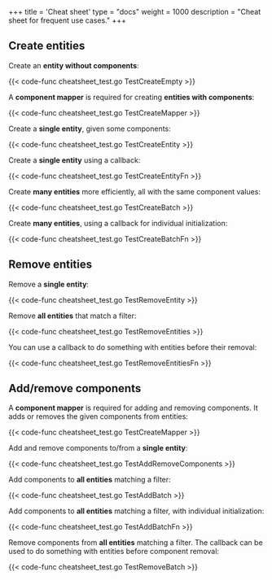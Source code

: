 +++
title = 'Cheat sheet'
type = "docs"
weight = 1000
description = "Cheat sheet for frequent use cases."
+++
## Create entities

Create an **entity without components**:

{{< code-func cheatsheet_test.go TestCreateEmpty >}}

A **component mapper** is required for creating **entities with components**:

{{< code-func cheatsheet_test.go TestCreateMapper >}}

Create a **single entity**, given some components:

{{< code-func cheatsheet_test.go TestCreateEntity >}}

Create a **single entity** using a callback:

{{< code-func cheatsheet_test.go TestCreateEntityFn >}}

Create **many entities** more efficiently, all with the same component values:

{{< code-func cheatsheet_test.go TestCreateBatch >}}

Create **many entities**, using a callback for individual initialization:

{{< code-func cheatsheet_test.go TestCreateBatchFn >}}

## Remove entities

Remove a **single entity**:

{{< code-func cheatsheet_test.go TestRemoveEntity >}}

Remove **all entities** that match a filter:

{{< code-func cheatsheet_test.go TestRemoveEntities >}}

You can use a callback to do something with entities before their removal:

{{< code-func cheatsheet_test.go TestRemoveEntitiesFn >}}

## Add/remove components

A **component mapper** is required for adding and removing components.
It adds or removes the given components from entities:

{{< code-func cheatsheet_test.go TestCreateMapper >}}

Add and remove components to/from a **single entity**:

{{< code-func cheatsheet_test.go TestAddRemoveComponents >}}

Add components to **all entities** matching a filter:

{{< code-func cheatsheet_test.go TestAddBatch >}}

Add components to **all entities** matching a filter, with individual initialization:

{{< code-func cheatsheet_test.go TestAddBatchFn >}}

Remove components from **all entities** matching a filter.
The callback can be used to do something with entities before component removal:

{{< code-func cheatsheet_test.go TestRemoveBatch >}}
